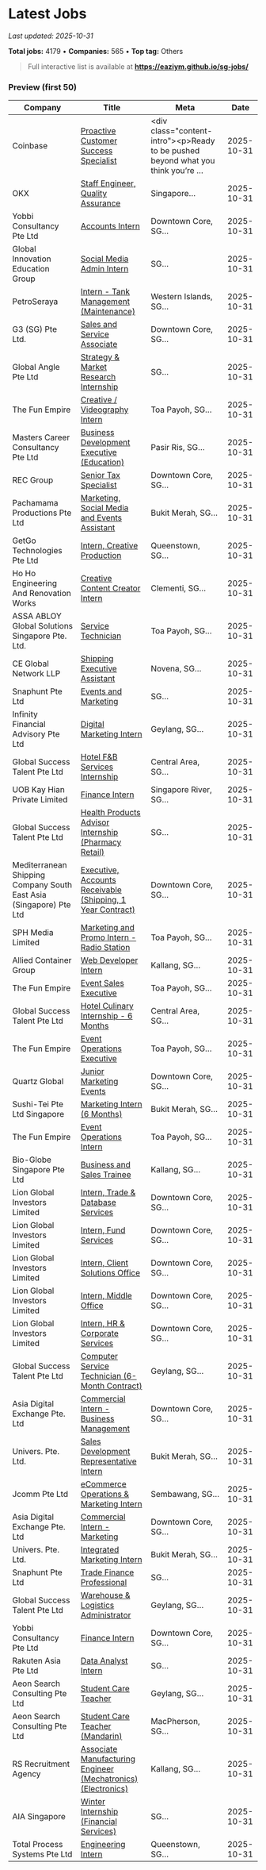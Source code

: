 # Latest Jobs

_Last updated: 2025-10-31_

**Total jobs:** 4179 • **Companies:** 565 • **Top tag:** Others

> Full interactive list is available at **https://eaziym.github.io/sg-jobs/**

### Preview (first 50)
| Company | Title | Meta | Date |
|---|---|---|---|
| Coinbase | [Proactive Customer Success Specialist](https://www.coinbase.com/careers/positions/7361753) | &lt;div class=&quot;content-intro&quot;&gt;&lt;p&gt;Ready to be pushed beyond what you think you’re … | 2025-10-31 |
| OKX | [Staff Engineer, Quality Assurance](https://job-boards.greenhouse.io/okx/jobs/7513786003) | Singapore… | 2025-10-31 |
| Yobbi Consultancy Pte Ltd | [Accounts Intern](https://www.internsg.com/job/yobbi-consultancy-pte-ltd-accounts-intern/?f_pg=46) | Downtown Core, SG… | 2025-10-31 |
| Global Innovation Education Group | [Social Media Admin Intern](https://www.internsg.com/job/global-innovation-education-group-social-media-admin-intern/?f_pg=48) | SG… | 2025-10-31 |
| PetroSeraya | [Intern - Tank Management (Maintenance)](https://www.internsg.com/job/petroseraya-intern-tank-management-maintenance-4/?f_pg=48) | Western Islands, SG… | 2025-10-31 |
| G3 (SG) Pte Ltd. | [Sales and Service Associate](https://www.internsg.com/job/g3-sg-pte-ltd-sales-and-service-associate/?f_pg=47) | Downtown Core, SG… | 2025-10-31 |
| Global Angle Pte Ltd | [Strategy & Market Research Internship](https://www.internsg.com/job/global-angle-pte-ltd-strategy-market-research-internship-2/?f_pg=47) | SG… | 2025-10-31 |
| The Fun Empire | [Creative / Videography Intern](https://www.internsg.com/job/the-fun-empire-creative-videography-intern-126/?f_pg=47) | Toa Payoh, SG… | 2025-10-31 |
| Masters Career Consultancy Pte Ltd | [Business Development Executive (Education)](https://www.internsg.com/job/masters-career-consultancy-pte-ltd-business-development-executive-education/?f_pg=48) | Pasir Ris, SG… | 2025-10-31 |
| REC Group | [Senior Tax Specialist](https://www.internsg.com/job/rec-group-senior-tax-specialist-3/?f_pg=48) | Downtown Core, SG… | 2025-10-31 |
| Pachamama Productions Pte Ltd | [Marketing, Social Media and Events Assistant](https://www.internsg.com/job/pachamama-productions-pte-ltd-marketing-social-media-and-events-assistant-3-months-contract/?f_pg=48) | Bukit Merah, SG… | 2025-10-31 |
| GetGo Technologies Pte Ltd | [Intern, Creative Production](https://www.internsg.com/job/getgo-technologies-pte-ltd-intern-creative-production/?f_pg=48) | Queenstown, SG… | 2025-10-31 |
| Ho Ho Engineering And Renovation Works | [Creative Content Creator Intern](https://www.internsg.com/job/ho-ho-engineering-and-renovation-works-creative-content-creator-intern/?f_pg=48) | Clementi, SG… | 2025-10-31 |
| ASSA ABLOY Global Solutions Singapore Pte. Ltd. | [Service Technician](https://www.internsg.com/job/assa-abloy-global-solutions-singapore-pte-ltd-service-technician/?f_pg=48) | Toa Payoh, SG… | 2025-10-31 |
| CE Global Network LLP | [Shipping Executive Assistant](https://www.internsg.com/job/ce-global-network-llp-shipping-executive-assistant-internship-3-6-months-sgd-1300-to-1500-per-month/?f_pg=48) | Novena, SG… | 2025-10-31 |
| Snaphunt Pte Ltd | [Events and Marketing](https://www.internsg.com/job/snaphunt-pte-ltd-events-and-marketing-enjoyable-working-environment/?f_pg=48) | SG… | 2025-10-31 |
| Infinity Financial Advisory Pte Ltd | [Digital Marketing Intern](https://www.internsg.com/job/infinity-financial-advisory-pte-ltd-digital-marketing-intern/?f_pg=48) | Geylang, SG… | 2025-10-31 |
| Global Success Talent Pte Ltd | [Hotel F&B Services Internship](https://www.internsg.com/job/global-success-talent-pte-ltd-hotel-fb-services-internship/?f_pg=48) | Central Area, SG… | 2025-10-31 |
| UOB Kay Hian Private Limited | [Finance Intern](https://www.internsg.com/job/uob-kay-hian-private-limited-finance-intern/?f_pg=48) | Singapore River, SG… | 2025-10-31 |
| Global Success Talent Pte Ltd | [Health Products Advisor Internship (Pharmacy Retail)](https://www.internsg.com/job/global-success-talent-pte-ltd-health-products-advisor-internship-pharmacy-retail/?f_pg=48) | SG… | 2025-10-31 |
| Mediterranean Shipping Company South East Asia (Singapore) Pte Ltd | [Executive, Accounts Receivable (Shipping, 1 Year Contract)](https://www.internsg.com/job/mediterranean-shipping-company-south-east-asia-singapore-pte-ltd-executive-accounts-receivable-shipping-1-year-contract/?f_pg=48) | Downtown Core, SG… | 2025-10-31 |
| SPH Media Limited | [Marketing and Promo Intern - Radio Station](https://www.internsg.com/job/sph-media-limited-marketing-and-promo-intern-radio-station/?f_pg=48) | Toa Payoh, SG… | 2025-10-31 |
| Allied Container Group | [Web Developer Intern](https://www.internsg.com/job/allied-container-group-web-developer-intern/?f_pg=47) | Kallang, SG… | 2025-10-31 |
| The Fun Empire | [Event Sales Executive](https://www.internsg.com/job/the-fun-empire-event-sales-executive-53/?f_pg=47) | Toa Payoh, SG… | 2025-10-31 |
| Global Success Talent Pte Ltd | [Hotel Culinary Internship - 6 Months](https://www.internsg.com/job/global-success-talent-pte-ltd-hotel-culinary-internship-6-months/?f_pg=48) | Central Area, SG… | 2025-10-31 |
| The Fun Empire | [Event Operations Executive](https://www.internsg.com/job/the-fun-empire-event-operations-executive-53/?f_pg=47) | Toa Payoh, SG… | 2025-10-31 |
| Quartz Global | [Junior Marketing Events](https://www.internsg.com/job/quartz-global-junior-marketing-events-5/?f_pg=48) | Downtown Core, SG… | 2025-10-31 |
| Sushi-Tei Pte Ltd Singapore | [Marketing Intern (6 Months)](https://www.internsg.com/job/sushi-tei-pte-ltd-singapore-marketing-intern-6-months/?f_pg=48) | Bukit Merah, SG… | 2025-10-31 |
| The Fun Empire | [Event Operations Intern](https://www.internsg.com/job/the-fun-empire-event-operations-intern-75/?f_pg=47) | Toa Payoh, SG… | 2025-10-31 |
| Bio-Globe Singapore Pte Ltd | [Business and Sales Trainee](https://www.internsg.com/job/bio-globe-singapore-pte-ltd-business-and-sales-trainee-3/?f_pg=47) | Kallang, SG… | 2025-10-31 |
| Lion Global Investors Limited | [Intern, Trade & Database Services](https://www.internsg.com/job/lion-global-investors-limited-intern-trade-database-services-13/?f_pg=47) | Downtown Core, SG… | 2025-10-31 |
| Lion Global Investors Limited | [Intern, Fund Services](https://www.internsg.com/job/lion-global-investors-limited-intern-fund-services-4/?f_pg=47) | Downtown Core, SG… | 2025-10-31 |
| Lion Global Investors Limited | [Intern, Client Solutions Office](https://www.internsg.com/job/lion-global-investors-limited-intern-client-solutions-office-13/?f_pg=47) | Downtown Core, SG… | 2025-10-31 |
| Lion Global Investors Limited | [Intern, Middle Office](https://www.internsg.com/job/lion-global-investors-limited-intern-middle-office-8/?f_pg=47) | Downtown Core, SG… | 2025-10-31 |
| Lion Global Investors Limited | [Intern, HR & Corporate Services](https://www.internsg.com/job/lion-global-investors-limited-intern-hr-corporate-services-5/?f_pg=47) | Downtown Core, SG… | 2025-10-31 |
| Global Success Talent Pte Ltd | [Computer Service Technician (6-Month Contract)](https://www.internsg.com/job/global-success-talent-pte-ltd-computer-service-technician-6-month-contract/?f_pg=47) | Geylang, SG… | 2025-10-31 |
| Asia Digital Exchange Pte. Ltd | [Commercial Intern - Business Management](https://www.internsg.com/job/asia-digital-exchange-pte-ltd-commercial-intern-business-management/?f_pg=47) | Downtown Core, SG… | 2025-10-31 |
| Univers. Pte. Ltd. | [Sales Development Representative Intern](https://www.internsg.com/job/univers-pte-ltd-sales-development-representative-intern-3/?f_pg=47) | Bukit Merah, SG… | 2025-10-31 |
| Jcomm Pte Ltd | [eCommerce Operations & Marketing Intern](https://www.internsg.com/job/jcomm-pte-ltd-ecommerce-operations-marketing-intern/?f_pg=47) | Sembawang, SG… | 2025-10-31 |
| Asia Digital Exchange Pte. Ltd | [Commercial Intern - Marketing](https://www.internsg.com/job/asia-digital-exchange-pte-ltd-commercial-intern-marketing/?f_pg=47) | Downtown Core, SG… | 2025-10-31 |
| Univers. Pte. Ltd. | [Integrated Marketing Intern](https://www.internsg.com/job/univers-pte-ltd-integrated-marketing-intern-2/?f_pg=47) | Bukit Merah, SG… | 2025-10-31 |
| Snaphunt Pte Ltd | [Trade Finance Professional](https://www.internsg.com/job/snaphunt-pte-ltd-trade-finance-professional-18/?f_pg=47) | SG… | 2025-10-31 |
| Global Success Talent Pte Ltd | [Warehouse & Logistics Administrator](https://www.internsg.com/job/global-success-talent-pte-ltd-warehouse-logistics-administrator-office-job-full-time-job/?f_pg=46) | Geylang, SG… | 2025-10-31 |
| Yobbi Consultancy Pte Ltd | [Finance Intern](https://www.internsg.com/job/yobbi-consultancy-pte-ltd-finance-intern-3/?f_pg=46) | Downtown Core, SG… | 2025-10-31 |
| Rakuten Asia Pte Ltd | [Data Analyst Intern](https://www.internsg.com/job/rakuten-asia-pte-ltd-data-analyst-intern/?f_pg=46) | SG… | 2025-10-31 |
| Aeon Search Consulting Pte Ltd | [Student Care Teacher](https://www.internsg.com/job/aeon-search-consulting-pte-ltd-student-care-teacher-x-2-macpherson-2/?f_pg=46) | Geylang, SG… | 2025-10-31 |
| Aeon Search Consulting Pte Ltd | [Student Care Teacher (Mandarin)](https://www.internsg.com/job/aeon-search-consulting-pte-ltd-student-care-teacher-mandarin-macpherson/?f_pg=46) | MacPherson, SG… | 2025-10-31 |
| RS Recruitment Agency | [Associate Manufacturing Engineer (Mechatronics) (Electronics)](https://www.internsg.com/job/rs-recruitment-agency-associate-manufacturing-engineer-kallangmechatronicselectronics/?f_pg=46) | Kallang, SG… | 2025-10-31 |
| AIA Singapore | [Winter Internship (Financial Services)](https://www.internsg.com/job/aia-singapore-winter-internship/?f_pg=46) | SG… | 2025-10-31 |
| Total Process Systems Pte Ltd | [Engineering Intern](https://www.internsg.com/job/total-process-systems-pte-ltd-engineering-intern/?f_pg=46) | Queenstown, SG… | 2025-10-31 |
